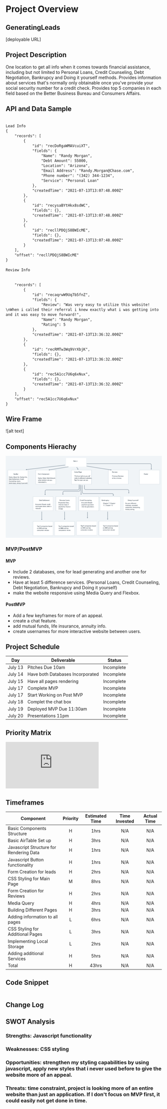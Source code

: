 # Project Overview

## GeneratingLeads

[deployable URL]

## Project Description

One location to get all info when it comes towards financial assistance, including but not limited to Personal Loans, Credit Counseling, Debt Negotiation, Bankrupcy and Doing it yourself methods. Provides information about services that's normally only obtainable once you've provide your social security number for a credit check. Provides top 5 companies in each field based on the Better Business Bureau and Consumers Affairs. 

## API and Data Sample
```

Lead Info
{
    "records": [
        {
            "id": "recDoRgaWMAVcuiXT",
            "fields": {
                "Name": "Randy Morgan",
                "Debt Amount": 55000,
                "Location": "Arizona",
                "Email Address": "Randy.Morgan@Chase.com",
                "Phone number": "(342) 344-1234",
                "Service": "Personal Loan"
            },
            "createdTime": "2021-07-13T13:07:48.000Z"
        },
        {
            "id": "recysaBYtHkx8sdWC",
            "fields": {},
            "createdTime": "2021-07-13T13:07:48.000Z"
        },
        {
            "id": "recllPDQjS8BWIcME",
            "fields": {},
            "createdTime": "2021-07-13T13:07:48.000Z"
        }
    ],
    "offset": "recllPDQjS8BWIcME"
}

Review Info


    "records": [
        {
            "id": "recaqrwW9Uq7b5fnZ",
            "fields": {
                "Review": "Was very easy to utilize this website! \nWhen i called their referral i knew exactly what i was getting into and it was easy to move forward!",
                "Name": "Randy Morgan",
                "Rating": 5
            },
            "createdTime": "2021-07-13T13:36:32.000Z"
        },
        {
            "id": "recRMTw3Wq9VrXbjK",
            "fields": {},
            "createdTime": "2021-07-13T13:36:32.000Z"
        },
        {
            "id": "rec5A1cc7U6q6xNux",
            "fields": {},
            "createdTime": "2021-07-13T13:36:32.000Z"
        }
    ],
    "offset": "rec5A1cc7U6q6xNux"
}

```
## Wire Frame

![alt text]
## Components Hierachy

![alt text](https://github.com/Deleon06/GeneratingLeads/blob/main/Generating%20Leads.png)

### MVP/PostMVP

#### MVP 

- Include 2 databases, one for lead generating and another one for reviews.
- Have at least 5 difference services. (Personal Loans, Credit Counseling, Debt Negotiation, Bankrupcy and Doing it yourself) 
- make the website responsive using Media Query and Flexbox.

#### PostMVP  

- Add a few keyframes for more of an appeal.
- create a chat feature.
- add mutual funds, life insurance, annuity info. 
- create usernames for more interactive website between users. 

## Project Schedule

|  Day | Deliverable | Status
|---|---| ---|
|July 13| Pitches Due 10am| Incomplete
|July 14| Have both Databases Incorporated| Incomplete
|July 15| Have all pages rendering| Incomplete
|July 17| Complete MVP| Incomplete
|July 17| Start Working on Post MVP|Incomplete
|July 18| Complet the chat box|Incomplete
|July 19| Deployed MVP Due 11:30am| Incomplete
|July 20| Presentations 11pm| Incomplete


## Priority Matrix
![alt text](https://github.com/Deleon06/GeneratingLeads/blob/main/Priority%20Matrix%20Template.xlsx%20-%20Task%20Priority%20Matrix.pdf)

## Timeframes

| Component | Priority | Estimated Time | Time Invested | Actual Time |
| --- | :---: |  :---: | :---: | :---: |
| Basic Components Structure | H | 1hrs| N/A | N/A |
| Basic AirTable Set up| H | 3hrs| N/A | N/A |
| Javascript Structure for Rendering Data | H | 1hrs| N/A | N/A |
| Javascript Button functionality| H | 1hrs | N/A | N/A |
| Form Creation for leads| H | 2hrs | N/A | N/A |
| CSS Styling for Main Page| M | 8hrs| N/A | N/A | 
| Form Creation for Reviews| H | 2hrs | N/A | N/A |
| Media Query| H | 4hrs | N/A | N/A | 
| Building Different Pages| H | 3hrs | N/A | N/A | 
| Adding information to all pages| L | 6hrs | N/A | N/A| 
| CSS Styling for Additional Pages| L | 3hrs| N/A | N/A |
| Implementing Local Storage | L | 2hrs | N/A | N/A |
| Adding additional Services| H | 5hrs | N/A | N/A | 
| Total | H | 43hrs| N/A | N/A |

## Code Snippet

```

```

## Change Log


## SWOT Analysis

### Strengths: Javascript functionality

### Weaknesses: CSS styling

### Opportunities: strengthen my styling capabilities by using javascript, apply new styles that i never used before to give the website more of an appeal. 

### Threats: time constraint, project is looking more of an entire website than just an application.  If I don't focus on MVP first, it could easily not get done in time. 

 
